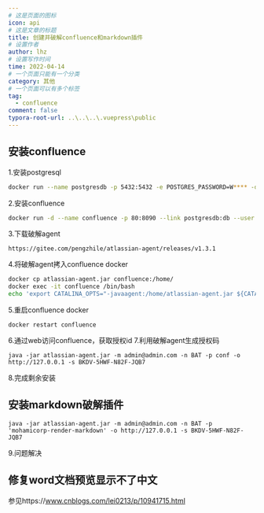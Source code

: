 ```yaml
---
# 这是页面的图标
icon: api
# 这是文章的标题
title: 创建并破解confluence和markdown插件
# 设置作者
author: lhz
# 设置写作时间
time: 2022-04-14
# 一个页面只能有一个分类
category: 其他
# 一个页面可以有多个标签
tag:
  - confluence
comment: false
typora-root-url: ..\..\..\.vuepress\public
---
```


## 安装confluence
1.安装postgresql
``` bash
docker run --name postgresdb -p 5432:5432 -e POSTGRES_PASSWORD=W**** -d postgres
```
2.安装confluence
``` bash
docker run -d --name confluence -p 80:8090 --link postgresdb:db --user root:root cptactionhank/atlassian-confluence:latest
```
3.下载破解agent
```
https://gitee.com/pengzhile/atlassian-agent/releases/v1.3.1
```
4.将破解agent拷入confluence docker
``` bash
docker cp atlassian-agent.jar confluence:/home/
docker exec -it confluence /bin/bash
echo 'export CATALINA_OPTS="-javaagent:/home/atlassian-agent.jar ${CATALINA_OPTS}"' >> /opt/atlassian/confluence/bin/setenv.sh
```
5.重启confluence docker
```
docker restart confluence
```
6.通过web访问confluence，获取授权id
7.利用破解agent生成授权码
```
java -jar atlassian-agent.jar -m admin@admin.com -n BAT -p conf -o http://127.0.0.1 -s BKDV-5HWF-N82F-JQB7
```
8.完成剩余安装
## 安装markdown破解插件
```
java -jar atlassian-agent.jar -m admin@admin.com -n BAT -p 'mohamicorp-render-markdown' -o http://127.0.0.1 -s BKDV-5HWF-N82F-JQB7
```

9.问题解决
## 修复word文档预览显示不了中文
 参见https://www.cnblogs.com/lei0213/p/10941715.html